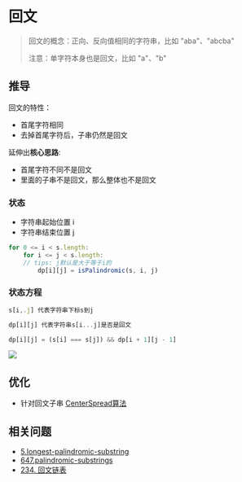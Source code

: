 # 回文

> 回文的概念：正向、反向值相同的字符串，比如 "aba"、"abcba"
>
> 注意：单字符本身也是回文，比如 "a"、"b"

## 推导
回文的特性：

- 首尾字符相同
- 去掉首尾字符后，子串仍然是回文

延伸出**核心思路**:

- 首尾字符不同不是回文
- 里面的子串不是回文，那么整体也不是回文

### 状态
- 字符串起始位置 i
- 字符串结束位置 j

```js
for 0 <= i < s.length:
    for i <= j < s.length:
    // tips: j默认是大于等于i的
        dp[i][j] = isPalindromic(s, i, j)
```

### 状态方程

```js
s[i,.j] 代表字符串下标s到j

dp[i][j] 代表字符串s[i...j]是否是回文

dp[i][j] = (s[i] === s[j]) && dp[i + 1][j - 1]
```
![](https://tva1.sinaimg.cn/large/007S8ZIlgy1ghtkl1lgisj30ha08iglo.jpg)

## 优化
- 针对回文子串 [CenterSpread算法](../algorithm/center-spread.md)

## 相关问题
- [5.longest-palindromic-substring](https://github.com/XyyF/elfin-algorithm/blob/master/problems/5.longest-palindromic-substring.md)
- [647.palindromic-substrings](https://github.com/XyyF/elfin-algorithm/blob/master/problems/647.palindromic-substrings.md)
- [234. 回文链表](https://leetcode-cn.com/problems/palindrome-linked-list/)